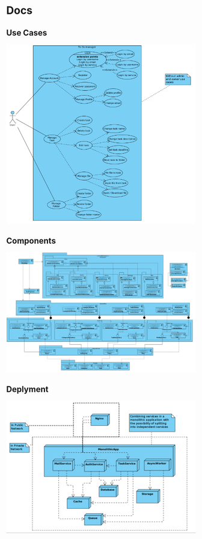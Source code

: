 # Docs

## Use Cases
![Use Cases](diagrams/UseCaseDiagram.png)

## Components
![Components](diagrams/ComponentsDiagram.png)

## Deplyment
![Deployment](diagrams/DeploymentDiagram.png)
